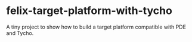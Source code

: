 felix-target-platform-with-tycho
================================

A tiny project to show how to build a target platform compatible with PDE and Tycho.